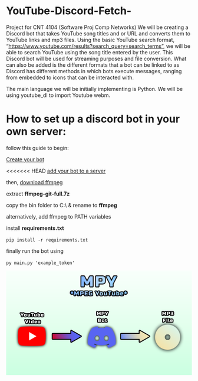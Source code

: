 # YouTube-Discord-Fetch-
Project for CNT 4104 (Software Proj Comp Networks)
We will be creating a Discord bot that takes YouTube song titles and or URL and converts them to YouTube links and mp3 files. Using the basic YouTube search format, “https://www.youtube.com/results?search_query=search_terms”, we will be able to search YouTube using the song title entered by the user. This Discord bot will be used for streaming purposes and file conversion. What can also be added is the different formats that a bot can be linked to as Discord has different methods in which bots execute messages, ranging from embedded to icons that can be interacted with. 

The main language we will be initially implementing is Python. We will be using youtube_dl to import Youtube webm.  

# How to set up a discord bot in your own server:
follow this guide to begin:

[Create your bot](https://discordjs.guide/preparations/setting-up-a-bot-application.html#creating-your-bot)

<<<<<<< HEAD
[add your bot to a server](https://discordjs.guide/preparations/adding-your-bot-to-servers.html)

then, [download ffmpeg](https://www.gyan.dev/ffmpeg/builds/)

extract **ffmpeg-git-full.7z**

copy the bin folder to C:\ & rename to **ffmpeg**

alternatively, add ffmpeg to PATH variables

install **requirements.txt**

`pip install -r requirements.txt`

finally run the bot using

`py main.py 'example_token'`

 ![screenshot](BotVisual.png)

